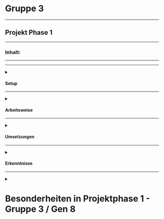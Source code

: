 # Gruppe 3
---
## Projekt Phase 1
---

### Inhalt:
---
---

<details close>

<summary>

#### Setup
---
</summary>

<br>

__1. Prämissen im Projekt__

   - es wird nur im VScode programmiert [Link zum Download](https://downloads.fida.de/data-science/02-C2C/ "PW: fida")

   - die Umsetzung wird in [GITHUB](https://github.com/KaiMi92/PW_1_Grp3 "hier kommst du zum GIT der Gruppe3") der Gruppe3 abgelegt

   - es wird mit SSH-Zugriff auf dem RasberryPi vom VSCode programmiert und getestet

   - geteste Stände werden in das GitHub hoch geladen

   - es arbeitet immer nur eine Person an einer Datei 

__2. Wichtige Befehele für die Arbeit mit VSCode und SSH Zugriff__

   - ssh pi@"IP-Addresse meist 192...." wird genutzt um den SSH-Tunnel mit VSCode das Fahrzeug zu verbinden 

   - git config --global user.name "NAME" wird benötigt damit das GIT mit dem VSCode sich richtig verbinden kann und bei Änderungen wird dieser Name angezogen

   - git config --global user.email "Mail für GIT-Account" wird benötigt damit das GIT mit dem VSCode sich richtig verbinden kann hier wird auf den Accountnamen verwiesen damit die Authentifizierung mit PW und Autorisierung über berechtigen des Main abgeglichen werden kann

   - git Graph als wichtiges PlugIn in VSCode installieren, um Änderungen im GIT nachzuvollziehen

   - git Blame als wichtiges PlugIn in VSCode um zu sehen wer die letzten Änderungen durchgeführt hat

__3. Wir organisieren uns über das Teams-Kanban__

- Link zum [TeamsKanban](https://teams.microsoft.com/l/channel/19%3AR2OxSjsLTG9wIejrneUWpBNBbmG9E2e_ixA5MWbNAPI1%40thread.tacv2/Projektphase1?groupId=53ca0eee-511b-444e-a137-5bb7c44cd11c "hier gehts zum TeamsKanal")

- täglicher Teamsaustausch mit [TeamsCall Link](https://teams.microsoft.com/l/meetup-join/19%3ameeting_MDA3OTYxNGItMWUwNy00NmQ4LTg1Y2QtM2IyZjg4NDA1ZTlk%40thread.v2/0?context=%7b%22Tid%22%3a%222882be50-2012-4d88-ac86-544124e120c8%22%2c%22Oid%22%3a%22b7920877-af64-4cf2-a78f-b53a06804c87%22%7d)

---

</details>

<details close>

<summary>

#### Arbeitsweise 
---
</summary>
<br>

![Zusammenarbeit](https://i.ibb.co/YWrkd9F/Zusammenarbeit-Gruppe3.png)

---

</details>

<details close>

<summary>

#### Umsetzungen 
---
</summary>
<br>

![Schemenhafte Darstellung der Umsetzung](https://i.ibb.co/XCQnPKc/Folie1.jpg)


|Anforderung | Link |
|------------|:----:|
|Fahrmodus1  |[Video1](https://volkswagengroup.sharepoint.com/:v:/r/sites/C2C_Gruppe3/Shared%20Documents/Projektphase1/Videos/20250108_Fahrmodus1.mp4?csf=1&web=1&e=MLjlMT)|
|Fahrmodus2  |[Video2](https://volkswagengroup.sharepoint.com/:v:/r/sites/C2C_Gruppe3/Shared%20Documents/Projektphase1/Videos/20250108_Fahrmodus2.mp4?csf=1&web=1&e=4FvyUe)|
|Fahrmodus3  |[Video3](https://volkswagengroup.sharepoint.com/:v:/r/sites/C2C_Gruppe3/Shared%20Documents/Projektphase1/Videos/20250110_Fahrmodus3.mp4?csf=1&web=1&e=sfGf63)|
|Fahrmodus4  |[Video4](https://volkswagengroup.sharepoint.com/:v:/r/sites/C2C_Gruppe3/Shared%20Documents/Projektphase1/Videos/20250110_Fahrmodus4_Sebastian.mp4?csf=1&web=1&e=UEeFVN)|
|Fahrmodus6  |[Video6](https://volkswagengroup.sharepoint.com/:v:/r/sites/C2C_Gruppe3/Shared%20Documents/Projektphase1/Videos/20250116_Fahrmodus6.mp4?csf=1&web=1&e=lfPfzi)|

---
__Fahrmodus6 mit automatischer Lenkwinkelanpassung__

---

</details>

<details close>

<summary>

#### Erkenntnisse
--- 
</summary>
<br>


</details>

<details close>

<summary>
<h1>Besonderheiten in Projektphase 1 - Gruppe 3 / Gen 8</h1>

</summary>
<br>

<h2>Allgemeines</h2>

* Heterogenes Team mit unterschiedlichen Programmierskills
* daher an den ersten Tagen eher gemeinsames Programmieren
* unterschiedliche Sicht des Zusammenarbeitsmodells wurde geklärt
* gemeinsames Programmieren vor Ort ist geplant

<h2>Hardware</h2>

* tolle Hardware zum Lernen, wenn sie denn funktioniert
* 2tes Paar Akku wäre toll
* manchmal schlechte Unterscheidung des IR-Sensors zwischen Linie und Hintergrund

<h2>Besonderheiten bei Umsetzung von Mode 6</h2>

* Automatische Sensorkalibrierung zu Beginn
* Berechnung des Lenkwinkels über stetige Funktion
* manchmal schlechte Unterscheidung des IR-Sensors zwischen Linie und Hintergrund

<h2>weitere Erkenntnisse</h2>

__1. Stabile Heligkeitsverhältnisse könnten durch eine dauerhafte und konstante Beleuchtung erreicht werden. Hier einmal eine Lösungsvorschläg like Macgyver ;)__

![Bildbeschreibung](https://i.ibb.co/QHp36Px/Licht-auf-Fahrzeug.jpg)

![Bildbeschreibung](https://img-9gag-fun.9cache.com/photo/anjxO30_460s.jpg)

__2. Strecken mit dunklen Strichen beispielsweise Fliesen führen zu Problemen da die Fugen als dunkle Fahrbahn erkannt werden__

![Bildbeschreibung](https://i.ibb.co/Pr2Rfcx/Fliesenfahrstrecke-Frank.jpg)

[Fahrmodi6 auf Fliesen](https://volkswagengroup.sharepoint.com/:v:/r/sites/C2C_Gruppe3/Shared%20Documents/Projektphase1/Videos/20250116_Fahrmodus6_Fliesen_geht_nicht.mp4?csf=1&web=1&e=uv3Nol)

---

</details>